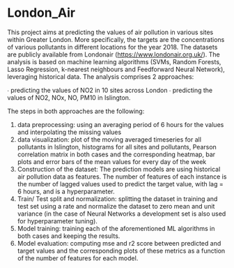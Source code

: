 # London_Air

This project aims at predicting the values of air pollution in various sites within Greater London. More specifically, the targets are the concentrations of various pollutants in different locations for the year 2018. The datasets are publicly  available from Londonair (https://www.londonair.org.uk/). The analysis is based on machine learning algorithms (SVMs, Random Forests, Lasso Regression, k-nearest neighbours and Feedforward Neural Network), leveraging historical data.
The analysis comprises 2 approaches:

∙ predicting the values of NO2 in 10 sites across London
∙ predicting the values of NO2, NOx, NO, PM10 in Islington.

The steps in both approaches are the following:
1.	data preprocessing: using an averaging period of 6 hours for the values and interpolating the missing values
2.	data visualization:  plot of the moving averaged timeseries for all pollutants in Islington, histograms for all sites and pollutants, Pearson correlation matrix in both cases and the corresponding heatmap, bar plots and error bars of the mean values for every day of the week
3.	Construction of the dataset: The prediction models are using historical air pollution data as features. The number of features of each instance is the number of lagged values used to predict the target value, with lag = 6 hours, and is a hyperparameter.
4.	Train/ Test split and normalization: splitting the dataset in training and test set using a rate and normalize the dataset to zero mean and unit variance (in the case of Neural Networks a development set is also used for hyperparameter tuning).
5.	Model training: training each of the aforementioned ML algorithms in both cases and keeping the results.
6.	Model evaluation: computing mse and r2 score between predicted and target values and the corresponding plots of these metrics as a function of the number of features for each model.

